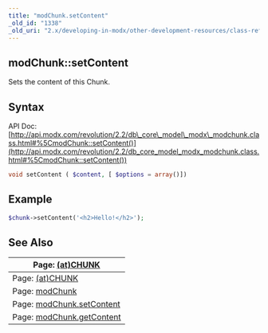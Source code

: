 ```yaml
---
title: "modChunk.setContent"
_old_id: "1338"
_old_uri: "2.x/developing-in-modx/other-development-resources/class-reference/modchunk/modchunk.setcontent"
---
```


## modChunk::setContent

Sets the content of this Chunk.

## Syntax

API Doc: [http://api.modx.com/revolution/2.2/db\_core\_model\_modx\_modchunk.class.html#%5CmodChunk::setContent()](http://api.modx.com/revolution/2.2/db_core_model_modx_modchunk.class.html#%5CmodChunk::setContent())

``` php 
void setContent ( $content, [ $options = array()])
```

## Example

``` php 
$chunk->setContent('<h2>Hello!</h2>');
```

## See Also

| Page: [(at)CHUNK](/evolution/0.9.x/developers-guide/template-variables/(at)-binding/(at)chunk) |
|------------------------------------------------------------------------------------------------|
| Page: [(at)CHUNK](/evolution/1.0/developers-guide/template-variables/(at)-binding/(at)chunk) |
| Page: [modChunk](developing-in-modx/other-development-resources/class-reference/modchunk) |
| Page: [modChunk.setContent](developing-in-modx/other-development-resources/class-reference/modchunk/modchunk.setcontent) |
| Page: [modChunk.getContent](developing-in-modx/other-development-resources/class-reference/modchunk/modchunk.getcontent) |